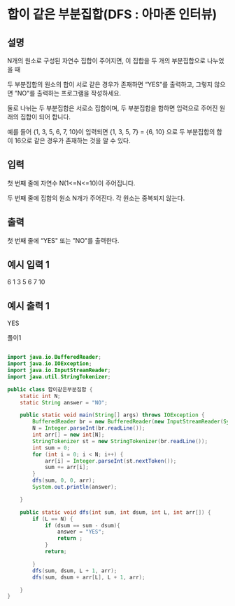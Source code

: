 # 합이 같은 부분집합(DFS : 아마존 인터뷰)
## 설명

N개의 원소로 구성된 자연수 집합이 주어지면, 이 집합을 두 개의 부분집합으로 나누었을 때

두 부분집합의 원소의 합이 서로 같은 경우가 존재하면 “YES"를 출력하고, 그렇지 않으면 ”NO"를 출력하는 프로그램을 작성하세요.

둘로 나뉘는 두 부분집합은 서로소 집합이며, 두 부분집합을 합하면 입력으로 주어진 원래의 집합이 되어 합니다.

예를 들어 {1, 3, 5, 6, 7, 10}이 입력되면 {1, 3, 5, 7} = {6, 10} 으로 두 부분집합의 합이 16으로 같은 경우가 존재하는 것을 알 수 있다.


## 입력
첫 번째 줄에 자연수 N(1<=N<=10)이 주어집니다.

두 번째 줄에 집합의 원소 N개가 주어진다. 각 원소는 중복되지 않는다.


## 출력
첫 번째 줄에 “YES" 또는 ”NO"를 출력한다.


## 예시 입력 1

6
1 3 5 6 7 10  
## 예시 출력 1

YES


 풀이1

```java

import java.io.BufferedReader;
import java.io.IOException;
import java.io.InputStreamReader;
import java.util.StringTokenizer;

public class 합이같은부분집합 {
    static int N;
    static String answer = "NO";

    public static void main(String[] args) throws IOException {
        BufferedReader br = new BufferedReader(new InputStreamReader(System.in));
        N = Integer.parseInt(br.readLine());
        int arr[] = new int[N];
        StringTokenizer st = new StringTokenizer(br.readLine());
        int sum = 0;
        for (int i = 0; i < N; i++) {
            arr[i] = Integer.parseInt(st.nextToken());
            sum += arr[i];
        }
        dfs(sum, 0, 0, arr);
        System.out.println(answer);

    }

    public static void dfs(int sum, int dsum, int L, int arr[]) {
        if (L == N) {
            if (dsum == sum - dsum){
                answer = "YES";
                return ;
            }
            return;

        }
        dfs(sum, dsum, L + 1, arr);
        dfs(sum, dsum + arr[L], L + 1, arr);

    }
}
```